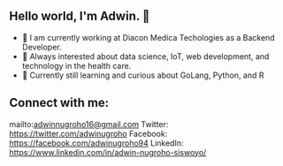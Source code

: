 ## Hello world, I'm Adwin. 👋

- 🔭 I am currently working at Diacon Medica Techologies as a Backend Developer.
- 📖 Always interested about data science, IoT, web development, and technology in the health care.
- 🚀 Currently still learning and curious about GoLang, Python, and R

## Connect with me:
mailto:adwinnugroho16@gmail.com
Twitter: https://twitter.com/adwinugroho
Facebook: https://facebook.com/adwinugroho94
LinkedIn: https://www.linkedin.com/in/adwin-nugroho-siswoyo/
